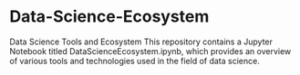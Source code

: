 # Data-Science-Ecosystem
Data Science Tools and Ecosystem This repository contains a Jupyter Notebook titled DataScienceEcosystem.ipynb, which provides an overview of various tools and technologies used in the field of data science. 
